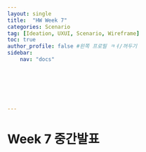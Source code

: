 ```yaml
---
layout: single
title:  "HW Week 7"
categories: Scenario
tag: [Ideation, UXUI, Scenario, Wireframe]
toc: true
author_profile: false #왼쪽 프로필 ㅋㅕ/꺼두기
sidebar:
    nav: "docs"







---
```


# Week 7 중간발표